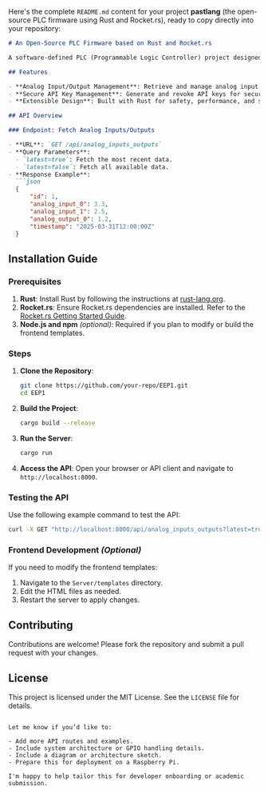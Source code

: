 Here's the complete `README.md` content for your project **pastlang** (the open-source PLC firmware using Rust and Rocket.rs), ready to copy directly into your repository:

````markdown
# An Open-Source PLC Firmware based on Rust and Rocket.rs

A software-defined PLC (Programmable Logic Controller) project designed to provide a modern, open-source solution for industrial automation. This project leverages the Rust programming language and the Rocket.rs web framework to deliver a robust and efficient firmware for PLC systems.

## Features

- **Analog Input/Output Management**: Retrieve and manage analog input and output data via a RESTful API.
- **Secure API Key Management**: Generate and revoke API keys for secure access.
- **Extensible Design**: Built with Rust for safety, performance, and scalability.

## API Overview

### Endpoint: Fetch Analog Inputs/Outputs

- **URL**: `GET /api/analog_inputs_outputs`
- **Query Parameters**:
  - `latest=true`: Fetch the most recent data.
  - `latest=false`: Fetch all available data.
- **Response Example**:
  ```json
  {
      "id": 1,
      "analog_input_0": 3.3,
      "analog_input_1": 2.5,
      "analog_output_0": 1.2,
      "timestamp": "2025-03-31T12:00:00Z"
  }
````

## Installation Guide

### Prerequisites

1. **Rust**: Install Rust by following the instructions at [rust-lang.org](https://www.rust-lang.org/tools/install).
2. **Rocket.rs**: Ensure Rocket.rs dependencies are installed. Refer to the [Rocket.rs Getting Started Guide](https://rocket.rs/v0.5-rc/guide/).
3. **Node.js and npm** *(optional)*: Required if you plan to modify or build the frontend templates.

### Steps

1. **Clone the Repository**:

   ```bash
   git clone https://github.com/your-repo/EEP1.git
   cd EEP1
   ```

2. **Build the Project**:

   ```bash
   cargo build --release
   ```

3. **Run the Server**:

   ```bash
   cargo run
   ```

4. **Access the API**:
   Open your browser or API client and navigate to `http://localhost:8000`.

### Testing the API

Use the following example command to test the API:

```bash
curl -X GET "http://localhost:8000/api/analog_inputs_outputs?latest=true"
```

### Frontend Development *(Optional)*

If you need to modify the frontend templates:

1. Navigate to the `Server/templates` directory.
2. Edit the HTML files as needed.
3. Restart the server to apply changes.

## Contributing

Contributions are welcome! Please fork the repository and submit a pull request with your changes.

## License

This project is licensed under the MIT License. See the `LICENSE` file for details.

```

Let me know if you’d like to:

- Add more API routes and examples.
- Include system architecture or GPIO handling details.
- Include a diagram or architecture sketch.
- Prepare this for deployment on a Raspberry Pi.

I'm happy to help tailor this for developer onboarding or academic submission.
```
